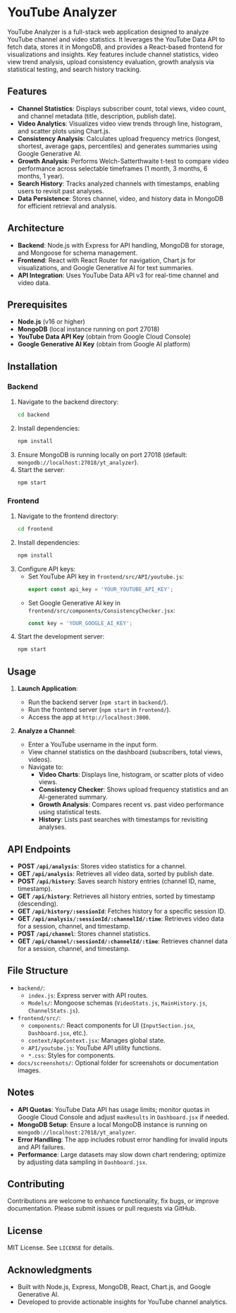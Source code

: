 # YouTube Analyzer

YouTube Analyzer is a full-stack web application designed to analyze YouTube channel and video statistics. It leverages the YouTube Data API to fetch data, stores it in MongoDB, and provides a React-based frontend for visualizations and insights. Key features include channel statistics, video view trend analysis, upload consistency evaluation, growth analysis via statistical testing, and search history tracking.

## Features

- **Channel Statistics**: Displays subscriber count, total views, video count, and channel metadata (title, description, publish date).
- **Video Analytics**: Visualizes video view trends through line, histogram, and scatter plots using Chart.js.
- **Consistency Analysis**: Calculates upload frequency metrics (longest, shortest, average gaps, percentiles) and generates summaries using Google Generative AI.
- **Growth Analysis**: Performs Welch-Satterthwaite t-test to compare video performance across selectable timeframes (1 month, 3 months, 6 months, 1 year).
- **Search History**: Tracks analyzed channels with timestamps, enabling users to revisit past analyses.
- **Data Persistence**: Stores channel, video, and history data in MongoDB for efficient retrieval and analysis.

## Architecture

- **Backend**: Node.js with Express for API handling, MongoDB for storage, and Mongoose for schema management.
- **Frontend**: React with React Router for navigation, Chart.js for visualizations, and Google Generative AI for text summaries.
- **API Integration**: Uses YouTube Data API v3 for real-time channel and video data.

## Prerequisites

- **Node.js** (v16 or higher)
- **MongoDB** (local instance running on port 27018)
- **YouTube Data API Key** (obtain from Google Cloud Console)
- **Google Generative AI Key** (obtain from Google AI platform)

## Installation

### Backend
1. Navigate to the backend directory:
   ```bash
   cd backend
   ```
2. Install dependencies:
   ```bash
   npm install
   ```
3. Ensure MongoDB is running locally on port 27018 (default: `mongodb://localhost:27018/yt_analyzer`).
4. Start the server:
   ```bash
   npm start
   ```

### Frontend
1. Navigate to the frontend directory:
   ```bash
   cd frontend
   ```
2. Install dependencies:
   ```bash
   npm install
   ```
3. Configure API keys:
   - Set YouTube API key in `frontend/src/API/youtube.js`:
     ```javascript
     export const api_key = 'YOUR_YOUTUBE_API_KEY';
     ```
   - Set Google Generative AI key in `frontend/src/components/ConsistencyChecker.jsx`:
     ```javascript
     const key = 'YOUR_GOOGLE_AI_KEY';
     ```
4. Start the development server:
   ```bash
   npm start
   ```

## Usage

1. **Launch Application**:
   - Run the backend server (`npm start` in `backend/`).
   - Run the frontend server (`npm start` in `frontend/`).
   - Access the app at `http://localhost:3000`.

2. **Analyze a Channel**:
   - Enter a YouTube username in the input form.
   - View channel statistics on the dashboard (subscribers, total views, videos).
   - Navigate to:
     - **Video Charts**: Displays line, histogram, or scatter plots of video views.
     - **Consistency Checker**: Shows upload frequency statistics and an AI-generated summary.
     - **Growth Analysis**: Compares recent vs. past video performance using statistical tests.
     - **History**: Lists past searches with timestamps for revisiting analyses.

## API Endpoints

- **POST `/api/analysis`**: Stores video statistics for a channel.
- **GET `/api/analysis`**: Retrieves all video data, sorted by publish date.
- **POST `/api/history`**: Saves search history entries (channel ID, name, timestamp).
- **GET `/api/history`**: Retrieves all history entries, sorted by timestamp (descending).
- **GET `/api/history/:sessionId`**: Fetches history for a specific session ID.
- **GET `/api/analysis/:sessionId/:channelId/:time`**: Retrieves video data for a session, channel, and timestamp.
- **POST `/api/channel`**: Stores channel statistics.
- **GET `/api/channel/:sessionId/:channelId/:time`**: Retrieves channel data for a session, channel, and timestamp.

## File Structure

- `backend/`:
  - `index.js`: Express server with API routes.
  - `Models/`: Mongoose schemas (`VideoStats.js`, `MainHistory.js`, `ChannelStats.js`).
- `frontend/src/`:
  - `components/`: React components for UI (`InputSection.jsx`, `Dashboard.jsx`, etc.).
  - `context/AppContext.jsx`: Manages global state.
  - `API/youtube.js`: YouTube API utility functions.
  - `*.css`: Styles for components.
- `docs/screenshots/`: Optional folder for screenshots or documentation images.

## Notes

- **API Quotas**: YouTube Data API has usage limits; monitor quotas in Google Cloud Console and adjust `maxResults` in `Dashboard.jsx` if needed.
- **MongoDB Setup**: Ensure a local MongoDB instance is running on `mongodb://localhost:27018/yt_analyzer`.
- **Error Handling**: The app includes robust error handling for invalid inputs and API failures.
- **Performance**: Large datasets may slow down chart rendering; optimize by adjusting data sampling in `Dashboard.jsx`.

## Contributing

Contributions are welcome to enhance functionality, fix bugs, or improve documentation. Please submit issues or pull requests via GitHub.

## License

MIT License. See `LICENSE` for details.

## Acknowledgments

- Built with Node.js, Express, MongoDB, React, Chart.js, and Google Generative AI.
- Developed to provide actionable insights for YouTube channel analytics.
